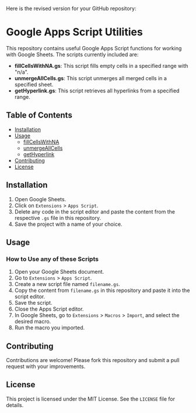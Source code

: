 Here is the revised version for your GitHub repository:

# Google Apps Script Utilities

This repository contains useful Google Apps Script functions for working with Google Sheets. The scripts currently included are:

- **fillCellsWithNA.gs**: This script fills empty cells in a specified range with "n/a".
- **unmergeAllCells.gs**: This script unmerges all merged cells in a specified sheet.
- **getHyperlink.gs**: This script retrieves all hyperlinks from a specified range.

## Table of Contents

- [Installation](#installation)
- [Usage](#usage)
  - [fillCellsWithNA](#fillcellswithna)
  - [unmergeAllCells](#unmergeallcells)
  - [getHyperlink](#gethyperlink)
- [Contributing](#contributing)
- [License](#license)

## Installation

1. Open Google Sheets.
2. Click on `Extensions` > `Apps Script`.
3. Delete any code in the script editor and paste the content from the respective `.gs` file in this repository.
4. Save the project with a name of your choice.

## Usage

### How to Use any of these Scripts

1. Open your Google Sheets document.
2. Go to `Extensions` > `Apps Script`.
3. Create a new script file named `filename.gs`.
4. Copy the content from `filename.gs` in this repository and paste it into the script editor.
5. Save the script.
6. Close the Apps Script editor.
7. In Google Sheets, go to `Extensions` > `Macros` > `Import`, and select the desired macro.
8. Run the macro you imported.

## Contributing

Contributions are welcome! Please fork this repository and submit a pull request with your improvements.

## License

This project is licensed under the MIT License. See the `LICENSE` file for details.
